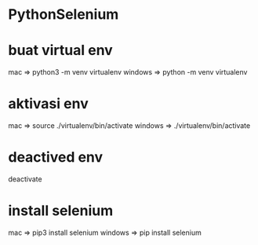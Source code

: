 # PythonSelenium

# buat virtual env
mac => python3 -m venv virtualenv
windows => python -m venv virtualenv

# aktivasi env
mac => source ./virtualenv/bin/activate
windows => ./virtualenv/bin/activate

# deactived env
deactivate

# install selenium
mac => pip3 install selenium
windows => pip install selenium